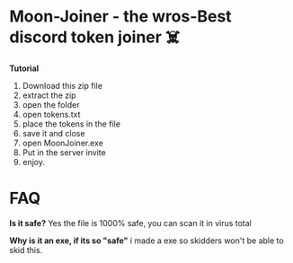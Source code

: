 # Moon-Joiner - the wros-Best discord token joiner ☠️

**Tutorial**
1. Download this zip file
2. extract the zip 
3. open the folder
4. open tokens.txt 
5. place the tokens in the file
6. save it and close
7. open MoonJoiner.exe 
8. Put in the server invite
9. enjoy.

# FAQ

**Is it safe?**
Yes the file is 1000% safe, you can scan it in virus total

**Why is it an exe, if its so "safe"**
i made a exe so skidders won't be able to skid this.
